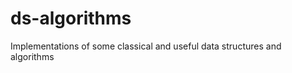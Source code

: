 ds-algorithms
=============

Implementations of some classical and useful data structures and algorithms
